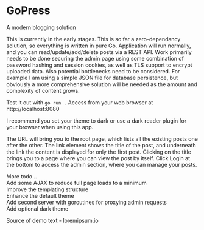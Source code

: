 # GoPress
A modern blogging solution

This is currently in the early stages. This is so far a zero-dependancy solution, so everything is written in pure Go. Application will run normally, and you can read/update/add/delete posts via a REST API. Work primarily needs to be done securing the admin page using some combination of password hashing and session cookies, as well as TLS support to encrypt uploaded data. Also potential bottlenecks need to be considered. For example I am using a simple JSON file for database persistence, but obviously a more comprehensive solution will be needed as the amount and complexity of content grows.

Test it out with ```go run .```
Access from your web browser at http://localhost:8080

I recommend you set your theme to dark or use a dark reader plugin for your browser when using this app.

The URL will bring you to the root page, which lists all the existing posts one after the other. The link element shows the title of the post, and underneath the link the content is displayed for only the first post. Clicking on the title brings you to a page where you can view the post by itself. Click Login at the bottom to access the admin section, where you can manage your posts.

More todo ..  
Add some AJAX to reduce full page loads to a minimum  
Improve the templating structure  
Enhance the default theme  
Add second server with goroutines for proxying admin requests  
Add optional dark theme  

Source of demo text - loremipsum.io
